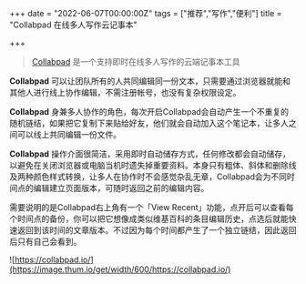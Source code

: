 +++
date = "2022-06-07T00:00:00Z"
tags = ["推荐","写作","便利"]
title = "Collabpad 在线多人写作云记事本"

+++

> [Collabpad](https://collabpad.io/) 是一个支持即时在线多人写作的云端记事本工具<!--more-->

**Collabpad** 可以让团队所有的人共同编辑同一份文本，只需要通过浏览器就能和其他人进行线上协作编辑，不需注册帐号，也没有复杂权限设定。


**Collabpad** 身兼多人协作的角色，每次开启Collabpad会自动产生一个不重复的随机链结，如果把它复制下来贴给好友，他们就会自动加入这个笔记本，让多人之间可以线上共同编辑一份文件。


**Collabpad** 操作介面很简洁，采用即时自动储存方式，任何修改都会自动储存，以避免在关闭浏览器或电脑当机时遗失掉重要资料。本身只有粗体、斜体和删除线及两种颜色样式转换，让多人在协作时不会感觉杂乱无章，Collabpad会为不同时间点的编辑建立页面版本，可随时返回之前的编辑内容。


需要说明的是Collabpad右上角有一个「View Recent」功能，点开后可以查看每个时间点的备份，你可以把它想像成类似维基百科的条目编辑历史，点选后就能快速返回到该时间的文章版本。不过因为每个时间都产生了一个独立链结，因此返回后只有自己会看到。

![https://collabpad.io/](https://image.thum.io/get/width/600/https://collabpad.io/)
